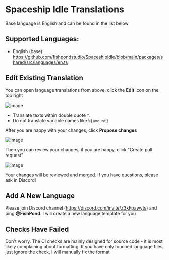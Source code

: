 # Spaceship Idle Translations

Base language is English and can be found in the list below

## Supported Languages:

- English (base): https://github.com/fishpondstudio/SpaceshipIdle/blob/main/packages/shared/src/languages/en.ts

## Edit Existing Translation

You can open language translations from above, click the **Edit** icon on the top right

![image](https://user-images.githubusercontent.com/608221/113917327-c13b5f80-97e9-11eb-82fa-dc6fc0aa65fa.png)

- Translate texts within double quote `"`.
- Do not translate variable names like `%{amount}`

After you are happy with your changes, click **Propose changes**

![image](https://user-images.githubusercontent.com/608221/113917613-11b2bd00-97ea-11eb-9473-b0a300b7df19.png)

Then you can review your changes, if you are happy, click "Create pull request"

![image](https://user-images.githubusercontent.com/608221/114295260-ca0f8800-9aac-11eb-9bf1-844daaad1ad8.png)

Your changes will be reviewed and merged. If you have questions, please ask in Discord!

## Add A New Language

Please join Discord channel (https://discord.com/invite/Z3kFpawyts) and ping **@FishPond**. I will create a new language template for you

## Checks Have Failed

Don't worry. The CI checks are mainly designed for source code - it is most likely complaining about formatting. If you have only touched language files, just ignore the check, I will manually fix the format